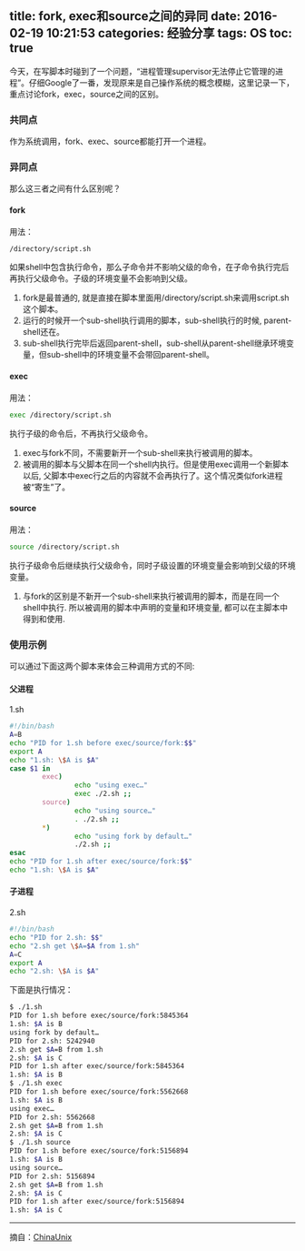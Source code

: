 title: fork, exec和source之间的异同
date: 2016-02-19 10:21:53
categories: 经验分享
tags: OS
toc: true
---

今天，在写脚本时碰到了一个问题，“进程管理supervisor无法停止它管理的进程”。仔细Google了一番，发现原来是自己操作系统的概念模糊，这里记录一下，重点讨论fork，exec，source之间的区别。

### 共同点

作为系统调用，fork、exec、source都能打开一个进程。

### 异同点

那么这三者之间有什么区别呢？

#### fork

用法：

``` bash
/directory/script.sh
```

如果shell中包含执行命令，那么子命令并不影响父级的命令，在子命令执行完后再执行父级命令。子级的环境变量不会影响到父级。

1. fork是最普通的, 就是直接在脚本里面用/directory/script.sh来调用script.sh这个脚本。
2. 运行的时候开一个sub-shell执行调用的脚本，sub-shell执行的时候, parent-shell还在。
3. sub-shell执行完毕后返回parent-shell，sub-shell从parent-shell继承环境变量，但sub-shell中的环境变量不会带回parent-shell。

#### exec

用法：

```bash
exec /directory/script.sh
```

执行子级的命令后，不再执行父级命令。

1. exec与fork不同，不需要新开一个sub-shell来执行被调用的脚本。
2. 被调用的脚本与父脚本在同一个shell内执行。但是使用exec调用一个新脚本以后, 父脚本中exec行之后的内容就不会再执行了。这个情况类似fork进程被“寄生”了。

#### source

用法：

```bash
source /directory/script.sh
```

执行子级命令后继续执行父级命令，同时子级设置的环境变量会影响到父级的环境变量。

1. 与fork的区别是不新开一个sub-shell来执行被调用的脚本，而是在同一个shell中执行. 所以被调用的脚本中声明的变量和环境变量, 都可以在主脚本中得到和使用.

### 使用示例

可以通过下面这两个脚本来体会三种调用方式的不同:

#### 父进程

1.sh

```bash 
#!/bin/bash
A=B
echo "PID for 1.sh before exec/source/fork:$$"
export A
echo "1.sh: \$A is $A"
case $1 in
        exec)
                echo "using exec…"
                exec ./2.sh ;;
        source)
                echo "using source…"
                . ./2.sh ;;
        *)
                echo "using fork by default…"
                ./2.sh ;;
esac
echo "PID for 1.sh after exec/source/fork:$$"
echo "1.sh: \$A is $A"
```

#### 子进程

2.sh

```bash 
#!/bin/bash
echo "PID for 2.sh: $$"
echo "2.sh get \$A=$A from 1.sh"
A=C
export A
echo "2.sh: \$A is $A"
```
 
下面是执行情况：

```bash
$ ./1.sh     
PID for 1.sh before exec/source/fork:5845364
1.sh: $A is B
using fork by default…
PID for 2.sh: 5242940
2.sh get $A=B from 1.sh
2.sh: $A is C
PID for 1.sh after exec/source/fork:5845364
1.sh: $A is B
$ ./1.sh exec
PID for 1.sh before exec/source/fork:5562668
1.sh: $A is B
using exec…
PID for 2.sh: 5562668
2.sh get $A=B from 1.sh
2.sh: $A is C
$ ./1.sh source 
PID for 1.sh before exec/source/fork:5156894
1.sh: $A is B
using source…
PID for 2.sh: 5156894
2.sh get $A=B from 1.sh
2.sh: $A is C
PID for 1.sh after exec/source/fork:5156894
1.sh: $A is C
```

---

摘自：[ChinaUnix](http://blog.chinaunix.net/uid-22548820-id-3181798.html)